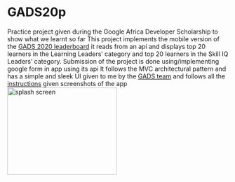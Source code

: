 # GADS20p
Practice project given during the Google Africa Developer Scholarship to show what we learnt so far
This project implements the mobile version of the [GADS 2020 leaderboard](https://community.andela.com/index.php/leadership-board/)
it reads from an api and displays top 20 learners in the Learning Leaders’ category and top 20 learners in the Skill IQ Leaders’ category.
Submission of the project is done using/implementing google form in app using its api
It follows the MVC architectural pattern and has a simple and sleek UI given to me by the [GADS team](https://drive.google.com/drive/folders/1l-huMnFzu0Lh_olBCzHgovsUCwbKouMb?usp=sharing) 
and follows all the [instructions](https://docs.google.com/document/d/1KS003bk1a-2bOfUnhXvnOPoHfPuKtdkTAQ_APljjgWc/edit) given
screenshots of the app
<img src="https://user-images.githubusercontent.com/35783049/91920240-5e686f80-ecc0-11ea-93ff-a1412d6517a6.png" alt="splash screen" width="250" height="200"/>
